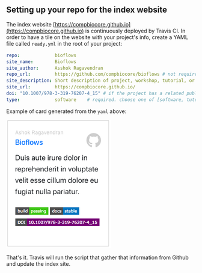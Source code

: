 ## Setting up your repo for the index website

The index website [https://compbiocore.github.io](https://compbiocore.github.io) is continuously deployed by Travis CI. In order to have a tile on the website with your project's info, create a YAML file called `ready.yml` in the root of your project:

```yaml
repo:             bioflows
site_name:        Bioflows
site_author:      Asshok Ragavendran
repo_url:         https://github.com/compbiocore/bioflows # not required if repo is part of compbiocore organization.
site_description: Short description of project, workshop, tutorial, or document.
site_url:         https://compbiocore.github.io/
doi: "10.1007/978-3-319-76207-4_15" # if the project has a related publication.
type:             software    # required. choose one of [software, tutorial, workshop, documentation]

```

Example of card generated from the `yaml` above:

![Project card](assets/img/project_card.png)

That's it. Travis will run the script that gather that information from Github and update the index site.
